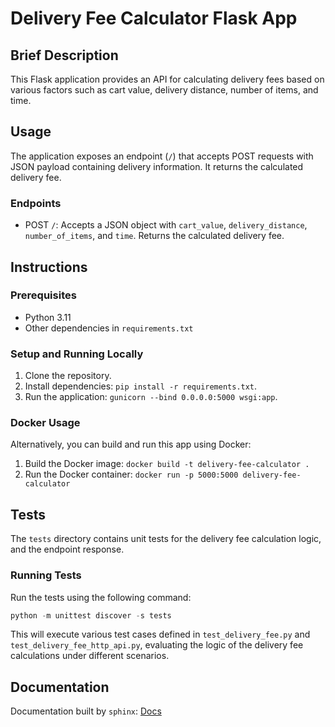 # Delivery Fee Calculator Flask App

## Brief Description
This Flask application provides an API for calculating delivery fees based on various factors such as cart value, delivery distance, number of items, and time.

## Usage
The application exposes an endpoint (`/`) that accepts POST requests with JSON payload containing delivery information. It returns the calculated delivery fee.

### Endpoints
- POST `/`: Accepts a JSON object with `cart_value`, `delivery_distance`, `number_of_items`, and `time`. Returns the calculated delivery fee.

## Instructions

### Prerequisites
- Python 3.11
- Other dependencies in `requirements.txt`

### Setup and Running Locally
1. Clone the repository.
2. Install dependencies: `pip install -r requirements.txt`.
3. Run the application: `gunicorn --bind 0.0.0.0:5000 wsgi:app`.

### Docker Usage
Alternatively, you can build and run this app using Docker:

1. Build the Docker image: `docker build -t delivery-fee-calculator .`
2. Run the Docker container: `docker run -p 5000:5000 delivery-fee-calculator`

## Tests
The `tests` directory contains unit tests for the delivery fee calculation logic, and the endpoint response.

### Running Tests
Run the tests using the following command:
```Python
python -m unittest discover -s tests
```
This will execute various test cases defined in `test_delivery_fee.py` and `test_delivery_fee_http_api.py`, evaluating the logic of the delivery fee calculations under different scenarios.

## Documentation
Documentation built by `sphinx`: [Docs](https://mamdasn.github.io/http-endpoint-api-delivery-calc/)
